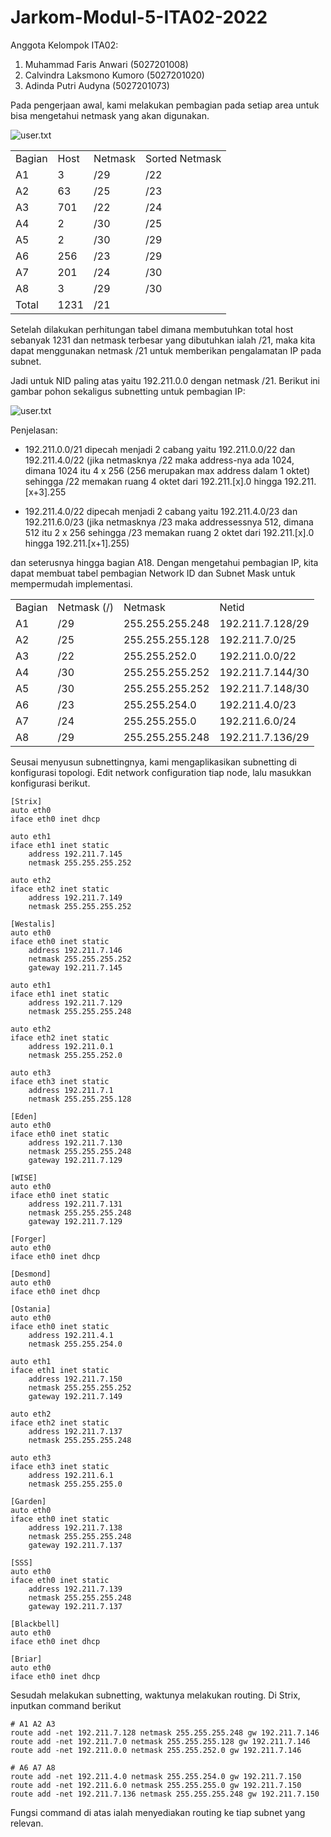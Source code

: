 # Jarkom-Modul-5-ITA02-2022

Anggota Kelompok ITA02:
1. Muhammad Faris Anwari (5027201008)
2. Calvindra Laksmono Kumoro (5027201020)
3. Adinda Putri Audyna (5027201073)

Pada pengerjaan awal, kami melakukan pembagian pada setiap area untuk bisa mengetahui netmask yang akan digunakan.

![user.txt](./img/area.JPG)

<table>
    <tr>
        <td>Bagian</td>
        <td>Host</td>
        <td>Netmask</td>
        <td> Sorted Netmask</td>
    </tr>
    <tr>
        <td>A1</td>
        <td>3</td>
        <td>/29</td>
        <td>/22</td>
    </tr>
        <tr>
        <td>A2</td>
        <td>63</td>
        <td>/25</td>
        <td>/23</td>
    </tr>
        <tr>
        <td>A3</td>
        <td>701</td>
        <td>/22</td>
        <td>/24</td>
    </tr>
        <tr>
        <td>A4</td>
        <td>2</td>
        <td>/30</td>
        <td>/25</td>
    </tr>
        <tr>
        <td>A5</td>
        <td>2</td>
        <td>/30</td>
        <td>/29</td>
    </tr>
        <tr>
        <td>A6</td>
        <td>256</td>
        <td>/23</td>
        <td>/29</td>
    </tr>
        <tr>
        <td>A7</td>
        <td>201</td>
        <td>/24</td>
        <td>/30</td>
    </tr>
        <tr>
        <td>A8</td>
        <td>3</td>
        <td>/29</td>
        <td>/30</td>
    </tr>
        <tr>
        <td>Total</td>
        <td>1231</td>
        <td>/21</td>
    </tr>
</table>

Setelah dilakukan perhitungan tabel dimana membutuhkan total host sebanyak 1231 dan netmask terbesar yang dibutuhkan ialah /21, maka kita dapat menggunakan netmask /21 untuk memberikan pengalamatan IP pada subnet.

Jadi untuk NID paling atas yaitu 192.211.0.0 dengan netmask /21. Berikut ini gambar pohon sekaligus subnetting untuk pembagian IP:

![user.txt](./img/pohon.png)

Penjelasan:

- 192.211.0.0/21 dipecah menjadi 2 cabang yaitu 192.211.0.0/22 dan 192.211.4.0/22 
(jika netmasknya /22 maka address-nya ada 1024, dimana 1024 itu 4 x 256 (256 merupakan max address dalam 1 oktet) sehingga /22 memakan ruang 4 oktet dari 192.211.[x].0 hingga 192.211.[x+3].255 

- 192.211.4.0/22 dipecah menjadi 2 cabang yaitu 192.211.4.0/23 dan 192.211.6.0/23
(jika netmasknya /23 maka addressessnya 512, dimana 512 itu 2 x 256 sehingga /23 memakan ruang 2 oktet dari 192.211.[x].0 hingga 192.211.[x+1].255)


dan seterusnya hingga bagian A18. Dengan mengetahui pembagian IP, kita dapat membuat tabel pembagian Network ID dan Subnet Mask untuk mempermudah implementasi.

<table>
    <tr>
        <td>Bagian</td>
        <td>Netmask (/)</td>
        <td>Netmask</td>
        <td>Netid</td>
    </tr>
    <tr>
        <td>A1</td>
        <td>/29</td>
        <td>255.255.255.248</td>
        <td>192.211.7.128/29</td>
    </tr>
        <tr>
        <td>A2</td>
        <td>/25</td>
        <td>255.255.255.128</td>
        <td>192.211.7.0/25</td>
    </tr>
        <tr>
        <td>A3</td>
       <td>/22</td>
        <td>255.255.252.0</td>
        <td>192.211.0.0/22</td>
    </tr>
        <tr>
        <td>A4</td>
        <td>/30</td>
        <td>255.255.255.252</td>
        <td>192.211.7.144/30</td>
    </tr>
        <tr>
        <td>A5</td>
        <td>/30</td>
        <td>255.255.255.252</td>
        <td>192.211.7.148/30</td>
    </tr>
        <tr>
        <td>A6</td>
        <td>/23</td>
        <td>255.255.254.0</td>
        <td>192.211.4.0/23</td>
    </tr>
        <tr>
        <td>A7</td>
        <td>/24</td>
        <td>255.255.255.0</td>
        <td>192.211.6.0/24</td>
    </tr>
        <tr>
        <td>A8</td>
        <td>/29</td>
        <td>255.255.255.248</td>
        <td>192.211.7.136/29</td>
    </tr>
</table>

Seusai menyusun subnettingnya, kami mengaplikasikan subnetting di konfigurasi topologi. Edit network configuration tiap node, lalu masukkan konfigurasi berikut.

```
[Strix]
auto eth0
iface eth0 inet dhcp

auto eth1
iface eth1 inet static
	address 192.211.7.145
	netmask 255.255.255.252

auto eth2
iface eth2 inet static
	address 192.211.7.149
	netmask 255.255.255.252
```

```
[Westalis]
auto eth0
iface eth0 inet static
	address 192.211.7.146
	netmask 255.255.255.252
    gateway 192.211.7.145

auto eth1
iface eth1 inet static
	address 192.211.7.129
	netmask 255.255.255.248

auto eth2
iface eth2 inet static
	address 192.211.0.1
	netmask 255.255.252.0

auto eth3
iface eth3 inet static
	address 192.211.7.1
	netmask 255.255.255.128

[Eden]
auto eth0
iface eth0 inet static
	address 192.211.7.130
	netmask 255.255.255.248
    gateway 192.211.7.129

[WISE]
auto eth0
iface eth0 inet static
	address 192.211.7.131
	netmask 255.255.255.248
    gateway 192.211.7.129

[Forger]
auto eth0
iface eth0 inet dhcp

[Desmond]
auto eth0
iface eth0 inet dhcp
```

```
[Ostania]
auto eth0
iface eth0 inet static
	address 192.211.4.1
	netmask 255.255.254.0

auto eth1
iface eth1 inet static
	address 192.211.7.150
	netmask 255.255.255.252
    gateway 192.211.7.149

auto eth2
iface eth2 inet static
	address 192.211.7.137
	netmask 255.255.255.248

auto eth3
iface eth3 inet static
	address 192.211.6.1
	netmask 255.255.255.0

[Garden]
auto eth0
iface eth0 inet static
	address 192.211.7.138
	netmask 255.255.255.248
    gateway 192.211.7.137

[SSS]
auto eth0
iface eth0 inet static
	address 192.211.7.139
	netmask 255.255.255.248
    gateway 192.211.7.137

[Blackbell]
auto eth0
iface eth0 inet dhcp

[Briar]
auto eth0
iface eth0 inet dhcp
```

Sesudah melakukan subnetting, waktunya melakukan routing. Di Strix, inputkan command berikut

```
# A1 A2 A3
route add -net 192.211.7.128 netmask 255.255.255.248 gw 192.211.7.146
route add -net 192.211.7.0 netmask 255.255.255.128 gw 192.211.7.146
route add -net 192.211.0.0 netmask 255.255.252.0 gw 192.211.7.146

# A6 A7 A8
route add -net 192.211.4.0 netmask 255.255.254.0 gw 192.211.7.150
route add -net 192.211.6.0 netmask 255.255.255.0 gw 192.211.7.150
route add -net 192.211.7.136 netmask 255.255.255.248 gw 192.211.7.150
```

Fungsi command di atas ialah menyediakan routing ke tiap subnet yang relevan.

